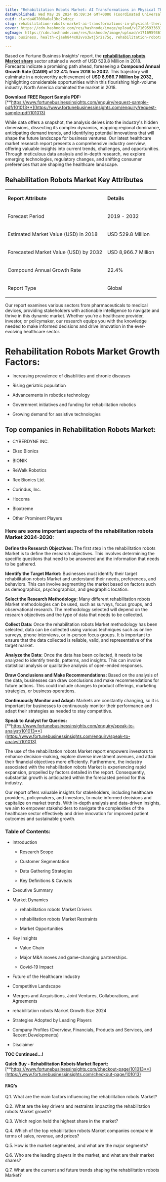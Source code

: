```yaml
---
title: "Rehabilitation Robots Market: AI Transformations in Physical Therapy"
datePublished: Wed May 29 2024 05:09:34 GMT+0000 (Coordinated Universal Time)
cuid: clwrda467000a0al3hc7sdzqz
slug: rehabilitation-robots-market-ai-transformations-in-physical-therapy
cover: https://cdn.hashnode.com/res/hashnode/image/upload/v1716959336319/80626377-dc21-429c-976e-b3c6cfb86a87.webp
ogImage: https://cdn.hashnode.com/res/hashnode/image/upload/v1716959361046/ad063349-6203-4236-9e50-506a02f9bde7.png
tags: business, health-cjaeh844x02vvo3wtj5r2s75q, rehabilitation-robots-market

---
```


Based on Fortune Business Insights’ report, the [**rehabilitation robots Market share**](https://www.fortunebusinessinsights.com/industry-reports/rehabilitation-robots-market-101013) sector attained a worth of USD 529.8 Million in 2018. Forecasts indicate a promising path ahead, foreseeing a **Compound Annual Growth Rate (CAGR) of 22.4% from 2018 to 2032.** This trajectory will culminate in a noteworthy achievement of **USD 8,966.7 Million by 2032,** highlighting considerable opportunities within this flourishing high-volume industry. North America dominated the market in 2018.

**Download FREE Report Sample PDF:** [**https://www.fortunebusinessinsights.com/enquiry/request-sample-pdf/101013**](https://www.fortunebusinessinsights.com/enquiry/request-sample-pdf/101013)

While data offers a snapshot, the analysis delves into the industry's hidden dimensions, dissecting its complex dynamics, mapping regional dominance, anticipating demand trends, and identifying potential innovations that will shape the future landscape for business ventures. Our latest healthcare market research report presents a comprehensive industry overview, offering valuable insights into current trends, challenges, and opportunities. Through meticulous data analysis and in-depth research, we explore emerging technologies, regulatory changes, and shifting consumer preferences that are shaping the healthcare landscape.

## **Rehabilitation Robots Market Key Attributes**

<table><tbody><tr><td colspan="1" rowspan="1"><p><strong>Report Attribute</strong></p></td><td colspan="1" rowspan="1"><p><strong>Details</strong></p></td></tr><tr><td colspan="1" rowspan="1"><p>Forecast Period</p></td><td colspan="1" rowspan="1"><p>2019 - 2032</p></td></tr><tr><td colspan="1" rowspan="1"><p>Estimated Market Value (USD) in&nbsp;2018</p></td><td colspan="1" rowspan="1"><p>USD 529.8 Million</p></td></tr><tr><td colspan="1" rowspan="1"><p>Forecasted Market Value (USD) by&nbsp;2032</p></td><td colspan="1" rowspan="1"><p>USD 8,966.7 Million</p></td></tr><tr><td colspan="1" rowspan="1"><p>Compound Annual Growth Rate</p></td><td colspan="1" rowspan="1"><p>22.4%</p></td></tr><tr><td colspan="1" rowspan="1"><p>Report Type</p></td><td colspan="1" rowspan="1"><p>Global</p></td></tr></tbody></table>

Our report examines various sectors from pharmaceuticals to medical devices, providing stakeholders with actionable intelligence to navigate and thrive in this dynamic market. Whether you're a healthcare provider, investor, or policymaker, our research equips you with the knowledge needed to make informed decisions and drive innovation in the ever-evolving healthcare sector.

# Rehabilitation Robots Market Growth Factors:

* Increasing prevalence of disabilities and chronic diseases
    
* Rising geriatric population
    
* Advancements in robotics technology
    
* Government initiatives and funding for rehabilitation robotics
    
* Growing demand for assistive technologies
    

## **Top companies in Rehabilitation Robots Market:**

* CYBERDYNE INC.
    
* Ekso Bionics
    
* BIONIK
    
* ReWalk Robotics
    
* Rex Bionics Ltd.
    
* Corindus, Inc.
    
* Hocoma
    
* Bioxtreme
    
* Other Prominent Players
    

### **Here are some important aspects of the rehabilitation robots Market 2024-2030:**

**Define the Research Objectives:** The first step in the rehabilitation robots Market is to define the research objectives. This involves determining the specific questions that need to be answered and the information that needs to be gathered.

**Identify the Target Market:** Businesses must identify their target rehabilitation robots Market and understand their needs, preferences, and behaviors. This can involve segmenting the market based on factors such as demographics, psychographics, and geographic location.

**Select the Research Methodology:** Many different rehabilitation robots Market methodologies can be used, such as surveys, focus groups, and observational research. The methodology selected will depend on the research objectives and the type of data that needs to be collected.

**Collect Data:** Once the rehabilitation robots Market methodology has been selected, data can be collected using various techniques such as online surveys, phone interviews, or in-person focus groups. It is important to ensure that the data collected is reliable, valid, and representative of the target market.

**Analyze the Data:** Once the data has been collected, it needs to be analyzed to identify trends, patterns, and insights. This can involve statistical analysis or qualitative analysis of open-ended responses.

**Draw Conclusions and Make Recommendations:** Based on the analysis of the data, businesses can draw conclusions and make recommendations for future actions. This could include changes to product offerings, marketing strategies, or business operations.

**Continuously Monitor and Adapt:** Markets are constantly changing, so it is important for businesses to continuously monitor their performance and adapt their strategies as needed to stay competitive.

**Speak to Analyst for Queries:** [**https://www.fortunebusinessinsights.com/enquiry/speak-to-analyst/101013**](https://www.fortunebusinessinsights.com/enquiry/speak-to-analyst/101013)

The use of the rehabilitation robots Market report empowers investors to enhance decision-making, explore diverse investment avenues, and attain their financial objectives more efficiently. Furthermore, the industry associated with the rehabilitation robots Market is experiencing rapid expansion, propelled by factors detailed in the report. Consequently, substantial growth is anticipated within the forecasted period for this industry.

Our report offers valuable insights for stakeholders, including healthcare providers, policymakers, and investors, to make informed decisions and capitalize on market trends. With in-depth analysis and data-driven insights, we aim to empower stakeholders to navigate the complexities of the healthcare sector effectively and drive innovation for improved patient outcomes and sustainable growth.

### **Table of Contents:**

* Introduction
    
    * Research Scope
        
    * Customer Segmentation
        
    * Data Gathering Strategies
        
    * Key Definitions & Caveats
        
* Executive Summary
    
* Market Dynamics
    
    * rehabilitation robots Market Drivers
        
    * rehabilitation robots Market Restraints
        
    * Market Opportunities
        
* Key Insights
    
    * Value Chain
        
    * Major M&A moves and game-changing partnerships.
        
    * Covid-19 Impact
        
* Future of the Healthcare Industry
    
* Competitive Landscape
    
* Mergers and Acquisitions, Joint Ventures, Collaborations, and Agreements
    
* rehabilitation robots Market Growth Size 2024
    
* Strategies Adopted by Leading Players
    
* Company Profiles (Overview, Financials, Products and Services, and Recent Developments)
    
* Disclaimer
    

**TOC Continued…!**

**Quick Buy - Rehabilitation Robots Market Report:** [**https://www.fortunebusinessinsights.com/checkout-page/101013**](https://www.fortunebusinessinsights.com/checkout-page/101013)

#### **FAQ’s**

Q.1. What are the main factors influencing the rehabilitation robots Market?

Q.2. What are the key drivers and restraints impacting the rehabilitation robots Market growth?

Q.3. Which region held the highest share in the market?

Q.4. Which of the top rehabilitation robots Market companies compare in terms of sales, revenue, and prices?

Q.5. How is the market segmented, and what are the major segments?

Q.6. Who are the leading players in the market, and what are their market shares?

Q.7. What are the current and future trends shaping the rehabilitation robots Market?